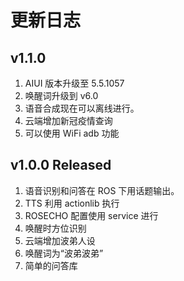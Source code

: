 # 更新日志

## v1.1.0

1. AIUI 版本升级至 5.5.1057
2. 唤醒词升级到 v6.0
3. 语音合成现在可以离线进行。
4. 云端增加新冠疫情查询
5. 可以使用 WiFi adb 功能

## v1.0.0 Released

1.  语音识别和问答在 ROS 下用话题输出。
2.  TTS 利用 actionlib 执行
3.  ROSECHO 配置使用 service 进行
4.  唤醒时方位识别
5.  云端增加波弟人设
6.  唤醒词为“波弟波弟”
7.  简单的问答库